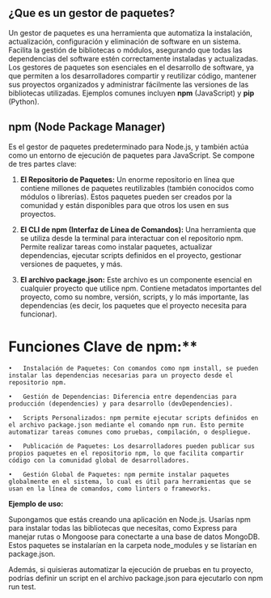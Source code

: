 ## ¿Que es un gestor de paquetes?

Un gestor de paquetes es una herramienta que automatiza la instalación, actualización, configuración y eliminación de software en un sistema. Facilita la gestión de bibliotecas o módulos, asegurando que todas las dependencias del software estén correctamente instaladas y actualizadas. Los gestores de paquetes son esenciales en el desarrollo de software, ya que permiten a los desarrolladores compartir y reutilizar código, mantener sus proyectos organizados y administrar fácilmente las versiones de las bibliotecas utilizadas. Ejemplos comunes incluyen **npm** (JavaScript) y **pip** (Python).

## npm (Node Package Manager)

Es el gestor de paquetes predeterminado para Node.js, y también actúa como un entorno de ejecución de paquetes para JavaScript. Se compone de tres partes clave:

1.	**El Repositorio de Paquetes:** Un enorme repositorio en línea que contiene millones de paquetes reutilizables (también conocidos como módulos o librerías). Estos paquetes pueden ser creados por la comunidad y están disponibles para que otros los usen en sus proyectos.

2.	**El CLI de npm (Interfaz de Línea de Comandos):** Una herramienta que se utiliza desde la terminal para interactuar con el repositorio npm. Permite realizar tareas como instalar paquetes, actualizar dependencias, ejecutar scripts definidos en el proyecto, gestionar versiones de paquetes, y más.

3.	**El archivo package.json:** Este archivo es un componente esencial en cualquier proyecto que utilice npm. Contiene metadatos importantes del proyecto, como su nombre, versión, scripts, y lo más importante, las dependencias (es decir, los paquetes que el proyecto necesita para funcionar).

# Funciones Clave de npm:**

	•	Instalación de Paquetes: Con comandos como npm install, se pueden instalar las dependencias necesarias para un proyecto desde el repositorio npm.

	•	Gestión de Dependencias: Diferencia entre dependencias para producción (dependencies) y para desarrollo (devDependencies).

	•	Scripts Personalizados: npm permite ejecutar scripts definidos en el archivo package.json mediante el comando npm run. Esto permite automatizar tareas comunes como pruebas, compilación, o despliegue.

	•	Publicación de Paquetes: Los desarrolladores pueden publicar sus propios paquetes en el repositorio npm, lo que facilita compartir código con la comunidad global de desarrolladores.

	•	Gestión Global de Paquetes: npm permite instalar paquetes globalmente en el sistema, lo cual es útil para herramientas que se usan en la línea de comandos, como linters o frameworks.

**Ejemplo de uso:**

Supongamos que estás creando una aplicación en Node.js. Usarías npm para instalar todas las bibliotecas que necesitas, como Express para manejar rutas o Mongoose para conectarte a una base de datos MongoDB. Estos paquetes se instalarían en la carpeta node_modules y se listarían en package.json.

Además, si quisieras automatizar la ejecución de pruebas en tu proyecto, podrías definir un script en el archivo package.json para ejecutarlo con npm run test.